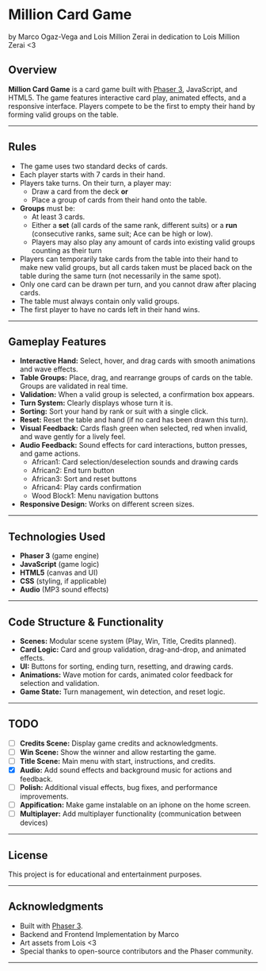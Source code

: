 # Million Card Game
by Marco Ogaz-Vega and Lois Million Zerai in dedication to Lois Million Zerai <3

## Overview

**Million Card Game** is a card game built with [Phaser 3](https://phaser.io/), JavaScript, and HTML5. The game features interactive card play, animated effects, and a responsive interface. Players compete to be the first to empty their hand by forming valid groups on the table.

---

## Rules

- The game uses two standard decks of cards.
- Each player starts with 7 cards in their hand.
- Players take turns. On their turn, a player may:
  - Draw a card from the deck **or**
  - Place a group of cards from their hand onto the table.
- **Groups** must be:
  - At least 3 cards.
  - Either a **set** (all cards of the same rank, different suits) or a **run** (consecutive ranks, same suit; Ace can be high or low).
  - Players may also play any amount of cards into existing valid groups counting as their turn
- Players can temporarily take cards from the table into their hand to make new valid groups, but all cards taken must be placed back on the table during the same turn (not necessarily in the same spot).
- Only one card can be drawn per turn, and you cannot draw after placing cards.
- The table must always contain only valid groups.
- The first player to have no cards left in their hand wins.

---

## Gameplay Features

- **Interactive Hand:** Select, hover, and drag cards with smooth animations and wave effects.
- **Table Groups:** Place, drag, and rearrange groups of cards on the table. Groups are validated in real time.
- **Validation:** When a valid group is selected, a confirmation box appears.
- **Turn System:** Clearly displays whose turn it is.
- **Sorting:** Sort your hand by rank or suit with a single click.
- **Reset:** Reset the table and hand (if no card has been drawn this turn).
- **Visual Feedback:** Cards flash green when selected, red when invalid, and wave gently for a lively feel.
- **Audio Feedback:** Sound effects for card interactions, button presses, and game actions.
  - African1: Card selection/deselection sounds and drawing cards
  - African2: End turn button
  - African3: Sort and reset buttons
  - African4: Play cards confirmation
  - Wood Block1: Menu navigation buttons
- **Responsive Design:** Works on different screen sizes.

---

## Technologies Used

- **Phaser 3** (game engine)
- **JavaScript** (game logic)
- **HTML5** (canvas and UI)
- **CSS** (styling, if applicable)
- **Audio** (MP3 sound effects)

---

## Code Structure & Functionality

- **Scenes:** Modular scene system (Play, Win, Title, Credits planned).
- **Card Logic:** Card and group validation, drag-and-drop, and animated effects.
- **UI:** Buttons for sorting, ending turn, resetting, and drawing cards.
- **Animations:** Wave motion for cards, animated color feedback for selection and validation.
- **Game State:** Turn management, win detection, and reset logic.

---

## TODO

- [ ] **Credits Scene:** Display game credits and acknowledgments.
- [ ] **Win Scene:** Show the winner and allow restarting the game.
- [ ] **Title Scene:** Main menu with start, instructions, and credits.
- [x] **Audio:** Add sound effects and background music for actions and feedback.
- [ ] **Polish:** Additional visual effects, bug fixes, and performance improvements.
- [ ] **Appification:** Make game instalable on an iphone on the home screen.
- [ ] **Multiplayer:** Add multiplayer functionality (communication between devices)

---

## License

This project is for educational and entertainment purposes.

---

## Acknowledgments

- Built with [Phaser 3](https://phaser.io/).
- Backend and Frontend Implementation by Marco
- Art assets from Lois <3
- Special thanks to open-source contributors and the Phaser community.

---